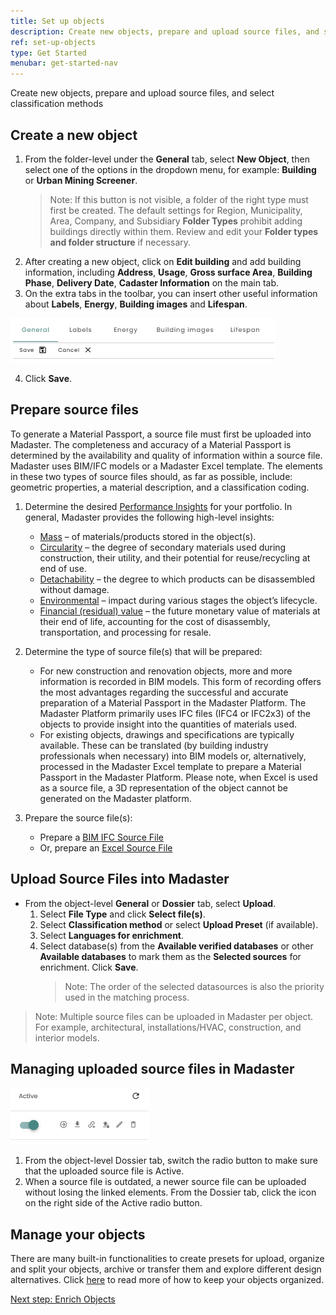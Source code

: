 ```yaml
---
title: Set up objects
description: Create new objects, prepare and upload source files, and select classification methods
ref: set-up-objects
type: Get Started
menubar: get-started-nav
---
```


Create new objects, prepare and upload source files, and select classification methods

## Create a new object

1. From the folder-level under the **General** tab, select **New Object**, then select one of the options in the dropdown menu, for example: **Building** or **Urban Mining Screener**.
   > Note: If this button is not visible, a folder of the right type must first be created. The default settings for Region, Municipality, Area, Company, and Subsidiary **Folder Types** prohibit adding buildings directly within them. Review and edit your **Folder types and folder structure** if necessary.
1. After creating a new object, click on **Edit building** and add building information, including **Address**, **Usage**, **Gross surface Area**, **Building Phase**, **Delivery Date**, **Cadaster Information** on the main tab.
1. On the extra tabs in the toolbar, you can insert other useful information about **Labels**, **Energy**, **Building images** and **Lifespan**. 

![Toolbar](/assets/images/gettingstarted/editbuilding.png)

4. Click **Save**. 

## Prepare source files

To generate a Material Passport, a source file must first be uploaded into Madaster. The completeness and accuracy of a Material Passport is determined by the availability and quality of information within a source file. Madaster uses BIM/IFC models or a Madaster Excel template. The elements in these two types of source files should, as far as possible, include: geometric properties, a material description, and a classification coding.

1. Determine the desired <a href="../get-started/object-insights-and-performance" target="_blank">Performance Insights</a> for your portfolio. In general, Madaster provides the following high-level insights:
   * <a href="../get-started/object-insights-and-performance#mass-insights" target="_blank">Mass</a> – of materials/products stored in the object(s).
   * <a href="../get-started/object-insights-and-performance#circularity-insights" target="_blank">Circularity</a> – the degree of secondary materials used during construction, their utility, and their potential for reuse/recycling at end of use.
   * <a href="../get-started/object-insights-and-performance#circularity-insights" target="_blank">Detachability</a> – the degree to which products can be disassembled without damage.
   * <a href="../get-started/object-insights-and-performance#environmental-insights" target="_blank">Environmental</a> – impact during various stages the object’s lifecycle.
   * <a href="../get-started/object-insights-and-performance#financial-insights" target="_blank">Financial (residual) value</a> – the future monetary value of materials at their end of life, accounting for the cost of disassembly, transportation, and processing for resale.
1. Determine the type of source file(s) that will be prepared:
   * For new construction and renovation objects, more and more information is recorded in BIM models. This form of recording offers the most advantages regarding the successful and accurate preparation of a Material Passport in the Madaster Platform. The Madaster Platform primarily uses IFC files (IFC4 or IFC2x3) of the objects to provide insight into the quantities of materials used.
   * For existing objects, drawings and specifications are typically available. These can be translated (by building industry professionals when necessary) into BIM models or, alternatively, processed in the Madaster Excel template to prepare a Material Passport in the Madaster Platform. Please note, when Excel is used as a source file, a 3D representation of the object cannot be generated on the Madaster platform.

1. Prepare the source file(s):
   * Prepare a <a href="../knowledge-base/preparing-bim-ifc-source-files" target="_blank">BIM IFC Source File</a>
   * Or, prepare an <a href="../knowledge-base/preparing-excel-source-files" target="_blank">Excel Source File</a>

## Upload Source Files into Madaster

* From the object-level **General** or **Dossier** tab, select **Upload**.
  1. Select **File Type** and click **Select file(s)**.
  1. Select **Classification method** or select **Upload Preset** (if available).
  1. Select **Languages for enrichment**. 
  1. Select database(s) from the **Available verified databases** or other **Available databases** to mark them as the **Selected sources** for enrichment. Click **Save**.
     > Note: The order of the selected datasources is also the priority used in the matching process.

>  Note: Multiple source files can be uploaded in Madaster per object. For example, architectural, installations/HVAC, construction, and interior models.  
  
## Managing uploaded source files in Madaster
![FileOptions](/assets/images/gettingstarted/fileoptions.png)

1. From the object-level Dossier tab, switch the radio button to make sure that the uploaded source file is Active.
1. When a source file is outdated, a newer source file can be uploaded without losing the linked elements. From the Dossier tab, click the icon <iconify-icon inline icon='mdi-upload-lock'/> on the right side of the Active radio button.


## Manage your objects 

There are many built-in functionalities to create presets for upload, organize and split your objects, archive or transfer them and explore different design alternatives. Click <a href="../knowledge-base/stay-organized" target="_blank">here</a> to read more of how to keep your objects organized.

<a class="next-button" href="../get-started/enrich-objects-with-material-and-product-databases">Next step: Enrich Objects</a>